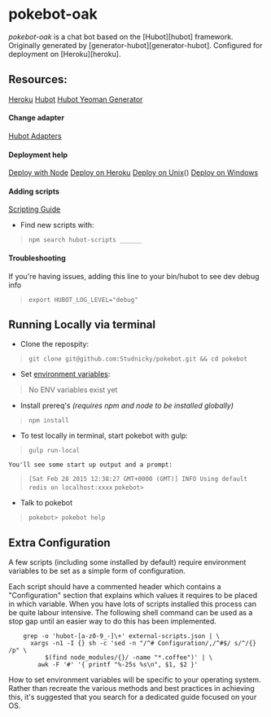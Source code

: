 #   pokebot-oak

*pokebot-oak* is a chat bot based on the [Hubot][hubot] framework.
Originally generated by [generator-hubot][generator-hubot].
Configured for deployment on [Heroku][heroku].

##  Resources:

[Heroku](http://www.heroku.com)
[Hubot](http://hubot.github.com)
[Hubot Yeoman Generator](https://github.com/github/generator-hubot)

####    Change adapter

[Hubot Adapters](https://github.com/github/hubot/blob/master/docs/adapters.md)

####    Deployment help

[Deploy with Node](http://devcenter.heroku.com/articles/node-js)
[Deploy on Heroku](https://github.com/github/hubot/blob/master/docs/deploying/heroku.md)
[Deploy on Unix](https://github.com/github/hubot/blob/master/docs/deploying/unix.md)()
[Deploy on Windows](https://github.com/github/hubot/blob/master/docs/deploying/unix.md)

####    Adding scripts

[Scripting Guide](https://github.com/github/hubot/blob/master/docs/scripting.md)

* Find new scripts with:
>   `npm search hubot-scripts ______`

####    Troubleshooting

If you're having issues, adding this line to your bin/hubot to see dev debug info
>   `export HUBOT_LOG_LEVEL="debug"`

## Running Locally via terminal

* Clone the repospity:
>   `git clone git@github.com:Studnicky/pokebot.git && cd pokebot`

* Set [environment variables](#configuration):
>   No ENV variables exist yet

* Install prereq's _(requires npm and node to be installed globally)_
>   `npm install`

* To test locally in terminal, start pokebot with gulp:
>   `gulp run-local`

    You'll see some start up output and a prompt:

>   `[Sat Feb 28 2015 12:38:27 GMT+0000 (GMT)] INFO Using default redis on localhost:xxxx`
>    `pokebot>`

* Talk to pokebot
>   `pokebot> pokebot help`

## Extra Configuration

A few scripts (including some installed by default) require environment
variables to be set as a simple form of configuration.

Each script should have a commented header which contains a "Configuration"
section that explains which values it requires to be placed in which variable.
When you have lots of scripts installed this process can be quite labour
intensive. The following shell command can be used as a stop gap until an
easier way to do this has been implemented.
```
    grep -o 'hubot-[a-z0-9_-]\+' external-scripts.json | \
      xargs -n1 -I {} sh -c 'sed -n "/^# Configuration/,/^#$/ s/^/{} /p" \
          $(find node_modules/{}/ -name "*.coffee")' | \
        awk -F '#' '{ printf "%-25s %s\n", $1, $2 }'
```
How to set environment variables will be specific to your operating system.
Rather than recreate the various methods and best practices in achieving this,
it's suggested that you search for a dedicated guide focused on your OS.